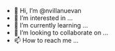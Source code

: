 - 👋 Hi, I’m @nvillanuevan
- 👀 I’m interested in ...
- 🌱 I’m currently learning ...
- 💞️ I’m looking to collaborate on ...
- 📫 How to reach me ...

<!---
nvillanuevan/nvillanuevan is a ✨ special ✨ repository because its `README.md` (this file) appears on your GitHub profile.
You can click the Preview link to take a look at your changes.
--->
